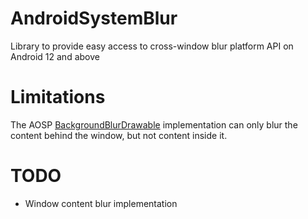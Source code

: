 # AndroidSystemBlur
Library to provide easy access to cross-window blur platform API on Android 12 and above

# Limitations
The AOSP [BackgroundBlurDrawable](https://github.com/aosp-mirror/platform_frameworks_base/blob/master/core/java/com/android/internal/graphics/drawable/BackgroundBlurDrawable.java) implementation can only blur the content behind the window, but not content inside it.

# TODO
- Window content blur implementation
